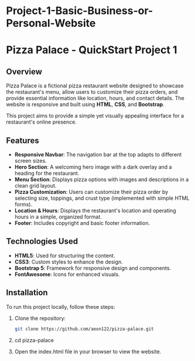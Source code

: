 # Project-1-Basic-Business-or-Personal-Website

# Pizza Palace - QuickStart Project 1

## Overview

Pizza Palace is a fictional pizza restaurant website designed to showcase the restaurant's menu, allow users to customize their pizza orders, and provide essential information like location, hours, and contact details. The website is responsive and built using **HTML**, **CSS**, and **Bootstrap**.

This project aims to provide a simple yet visually appealing interface for a restaurant's online presence.

## Features

- **Responsive Navbar**: The navigation bar at the top adapts to different screen sizes.
- **Hero Section**: A welcoming hero image with a dark overlay and a heading for the restaurant.
- **Menu Section**: Displays pizza options with images and descriptions in a clean grid layout.
- **Pizza Customization**: Users can customize their pizza order by selecting size, toppings, and crust type (implemented with simple HTML forms).
- **Location & Hours**: Displays the restaurant's location and operating hours in a simple, organized format.
- **Footer**: Includes copyright and basic footer information.

## Technologies Used

- **HTML5**: Used for structuring the content.
- **CSS3**: Custom styles to enhance the design.
- **Bootstrap 5**: Framework for responsive design and components.
- **FontAwesome**: Icons for enhanced visuals.
  
## Installation

To run this project locally, follow these steps:

1. Clone the repository:

   ```bash
   git clone https://github.com/aeon122/pizza-palace.git

2. cd pizza-palace

3. Open the index.html file in your browser to view the website.